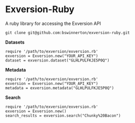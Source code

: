 Exversion-Ruby
========

A ruby library for accessing the Exversion API

```
git clone git@github.com:bswinnerton/exversion-ruby.git
```

**Datasets**

```
require '/path/to/exversion/exversion.rb'
exversion = Exversion.new("YOUR_API_KEY")
dataset = exversion.dataset("GLHLPULFKJE5P0Q")
```

**Metadata**

```
require '/path/to/exversion/exversion.rb'
exversion = Exversion.new("YOUR_API_KEY")
metadata = exversion.metadata("GLHLPULFKJE5P0Q")
```

**Search**

```
require '/path/to/exversion/exversion.rb'
exversion = Exversion.new()
search_results = exversion.search("Chunky%20Bacon")
```
